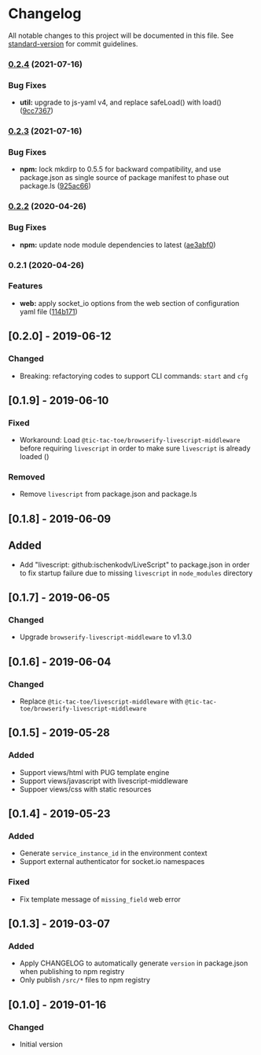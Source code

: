 # Changelog

All notable changes to this project will be documented in this file. See [standard-version](https://github.com/conventional-changelog/standard-version) for commit guidelines.

### [0.2.4](https://github.com/tic-tac-toe-io/yapps-server/compare/v0.2.3...v0.2.4) (2021-07-16)


### Bug Fixes

* **util:** upgrade to js-yaml v4, and replace safeLoad() with load() ([9cc7367](https://github.com/tic-tac-toe-io/yapps-server/commit/9cc7367a194f675a1155f8b200e49f40a0e159a3))

### [0.2.3](https://github.com/tic-tac-toe-io/yapps-server/compare/v0.2.2...v0.2.3) (2021-07-16)


### Bug Fixes

* **npm:** lock mkdirp to 0.5.5 for backward compatibility, and use package.json as single source of package manifest to phase out package.ls ([925ac66](https://github.com/tic-tac-toe-io/yapps-server/commit/925ac6601df07b7a90d3a1aac171f4664c5cd878))

### [0.2.2](https://github.com/tic-tac-toe-io/yapps-server/compare/v0.2.1...v0.2.2) (2020-04-26)


### Bug Fixes

* **npm:** update node module dependencies to latest ([ae3abf0](https://github.com/tic-tac-toe-io/yapps-server/commit/ae3abf06e9c44ac4298ebaaa18ea9f299f1212d6))

### 0.2.1 (2020-04-26)


### Features

* **web:** apply socket_io options from the web section of configuration yaml file ([114b171](https://github.com/tic-tac-toe-io/yapps-server/commit/114b1714a5167333d9c6aeef8229fde95ce019cc))

## [0.2.0] - 2019-06-12
### Changed
- Breaking: refactorying codes to support CLI commands: `start` and `cfg`

## [0.1.9] - 2019-06-10
### Fixed
- Workaround: Load `@tic-tac-toe/browserify-livescript-middleware` before requiring `livescript` in order to make sure `livescript` is already loaded ()

### Removed
- Remove `livescript` from package.json and package.ls


## [0.1.8] - 2019-06-09
## Added
- Add "livescript: github:ischenkodv/LiveScript" to package.json in order to fix startup failure due to missing `livescript` in `node_modules` directory

## [0.1.7] - 2019-06-05
### Changed
- Upgrade `browserify-livescript-middleware` to v1.3.0

## [0.1.6] - 2019-06-04
### Changed
- Replace `@tic-tac-toe/livescript-middleware` with `@tic-tac-toe/browserify-livescript-middleware`

## [0.1.5] - 2019-05-28
### Added
- Support views/html with PUG template engine
- Support views/javascript with livescript-middleware
- Suppoer views/css with static resources

## [0.1.4] - 2019-05-23
### Added
- Generate `service_instance_id` in the environment context
- Support external authenticator for socket.io namespaces

### Fixed
- Fix template message of `missing_field` web error

## [0.1.3] - 2019-03-07
### Added
- Apply CHANGELOG to automatically generate `version` in package.json when publishing to npm registry
- Only publish `/src/*` files to npm registry

## [0.1.0] - 2019-01-16
### Changed
- Initial version
